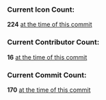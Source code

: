 ### Current Icon Count:
**224** [at the time of this commit](https://github.com/materialos/Icons/commit/aad1cc39a5d8eb9bc16c8d2775745bbe51252264)

### Current Contributor Count:
**16** [at the time of this commit](https://github.com/materialos/Icons/commit/aad1cc39a5d8eb9bc16c8d2775745bbe51252264)

### Current Commit Count:
**170** [at the time of this commit](https://github.com/materialos/Icons/commit/aad1cc39a5d8eb9bc16c8d2775745bbe51252264)